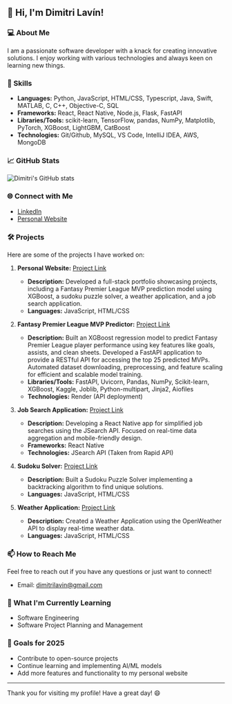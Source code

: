 ## 👋 Hi, I'm Dimitri Lavín!

### 💻 About Me

I am a passionate software developer with a knack for creating innovative solutions. I enjoy working with various technologies and always keen on learning new things.

### 🚀 Skills

- **Languages:** Python, JavaScript, HTML/CSS, Typescript, Java, Swift, MATLAB, C, C++, Objective-C, SQL
- **Frameworks:** React, React Native, Node.js, Flask, FastAPI
- **Libraries/Tools:** scikit-learn, TensorFlow, pandas, NumPy, Matplotlib, PyTorch, XGBoost, LightGBM, CatBoost
- **Technologies:** Git/Github, MySQL, VS Code, IntelliJ IDEA, AWS, MongoDB

### 📈 GitHub Stats

![Dimitri's GitHub stats](https://github-readme-stats.vercel.app/api?username=dimitrilavin88&show_icons=true&theme=radical)

### 🌐 Connect with Me

- [LinkedIn](https://www.linkedin.com/in/dimitrilav%C3%ADn/)
- [Personal Website](https://www.dimitrilavin.com)

### 🛠️ Projects

Here are some of the projects I have worked on:

1. **Personal Website:** [Project Link](https://github.com/dimitrilavin88/Portfolio)

   - **Description:** Developed a full-stack portfolio showcasing projects, including a Fantasy Premier League MVP prediction model using XGBoost, a sudoku puzzle solver, a weather application, and a job search application.
   - **Languages:** JavaScript, HTML/CSS

2. **Fantasy Premier League MVP Predictor:** [Project Link](https://github.com/dimitrilavin88/Portfolio/tree/master/src/PremierLeague-PredictiveModel)

   - **Description:** Built an XGBoost regression model to predict Fantasy Premier League player performance using key features like goals, assists, and clean sheets. Developed a FastAPI application to provide a RESTful API for accessing the top 25 predicted MVPs. Automated dataset downloading, preprocessing, and feature scaling for efficient and scalable model training.
   - **Libraries/Tools:** FastAPI, Uvicorn, Pandas, NumPy, Scikit-learn, XGBoost, Kaggle, Joblib, Python-multipart, Jinja2, Aiofiles
   - **Technologies:** Render (API deployment)

3. **Job Search Application:** [Project Link](https://github.com/dimitrilavin88/react-native-job-app)

   - **Description:** Developing a React Native app for simplified job searches using the JSearch API. Focused on real-time data aggregation and mobile-friendly design.
   - **Frameworks:** React Native
   - **Technologies:** JSearch API (Taken from Rapid API)

4. **Sudoku Solver:** [Project Link](https://github.com/dimitrilavin88/Portfolio/blob/master/src/sudokusolver.js)

   - **Description:** Built a Sudoku Puzzle Solver implementing a backtracking algorithm to find unique solutions.
   - **Languages:** JavaScript, HTML/CSS

5. **Weather Application:** [Project Link](https://github.com/dimitrilavin88/Portfolio/blob/master/src/weather.js)

   - **Description:** Created a Weather Application using the OpenWeather API to display real-time weather data.
   - **Languages:** JavaScript, HTML/CSS

### 📫 How to Reach Me

Feel free to reach out if you have any questions or just want to connect!

- Email: dimitrilavin@gmail.com

### 🌱 What I'm Currently Learning

- Software Engineering
- Software Project Planning and Management

### 🎯 Goals for 2025

- Contribute to open-source projects
- Continue learning and implementing AI/ML models
- Add more features and functionality to my personal website

---

Thank you for visiting my profile! Have a great day! 😄
